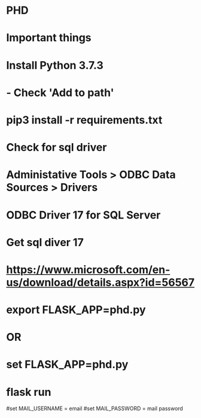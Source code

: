 # PHD
# Important things
# Install Python 3.7.3
# - Check 'Add to path'
# pip3 install -r requirements.txt

# Check for sql driver
# Administative Tools > ODBC Data Sources > Drivers 
# ODBC Driver 17 for SQL Server
# Get sql diver 17
# https://www.microsoft.com/en-us/download/details.aspx?id=56567

# export FLASK_APP=phd.py
# OR
# set FLASK_APP=phd.py
# flask run

#set MAIL_USERNAME = email
#set MAIL_PASSWORD = mail password
